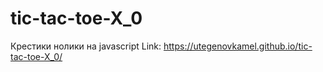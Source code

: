 # tic-tac-toe-X_0
Крестики нолики на javascript
Link: https://utegenovkamel.github.io/tic-tac-toe-X_0/
